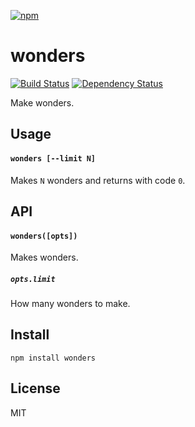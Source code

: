 [![npm][nodei-1]][npmjs-1]

[nodei-1]: https://nodei.co/npm/wonders.png

[npmjs-1]: https://npmjs.com/package/wonders

# wonders

[![Build Status][travis-ci-1]][travis-ci-2] [![Dependency Status][david-badge]][david]

Make wonders.

[travis-ci-1]: https://travis-ci.org/magician/wonders.svg?branch=main

[travis-ci-2]: https://travis-ci.org/magician/wonders

[david]: https://david-dm.org/magician/wonders

[david-badge]: https://david-dm.org/magician/wonders.png

## Usage

#### `wonders [--limit N]`

Makes `N` wonders and returns with code `0`.

## API

#### `wonders([opts])`

Makes wonders.

##### `opts.limit`

How many wonders to make.

## Install

```
npm install wonders
```

## License

MIT
